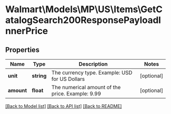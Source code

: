 # Walmart\Models\MP\US\Items\GetCatalogSearch200ResponsePayloadInnerPrice

## Properties

Name | Type | Description | Notes
------------ | ------------- | ------------- | -------------
**unit** | **string** | The currency type. Example: USD for US Dollars | [optional]
**amount** | **float** | The numerical amount of the price. Example: 9.99 | [optional]


[[Back to Model list]](./) [[Back to API list]](../../../../../README.md#supported-apis) [[Back to README]](../../../../../README.md)
